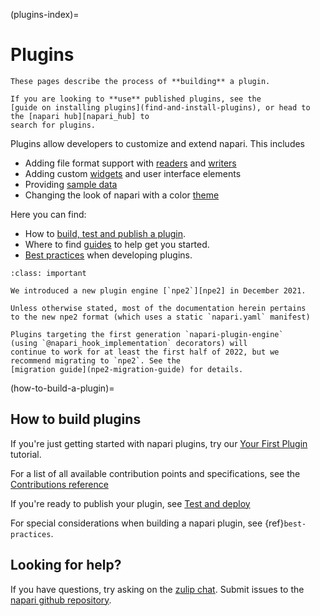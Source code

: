 (plugins-index)=
# Plugins


```{note}
These pages describe the process of **building** a plugin.

If you are looking to **use** published plugins, see the
[guide on installing plugins](find-and-install-plugins), or head to the [napari hub][napari_hub] to
search for plugins.
```

Plugins allow developers to customize and extend napari.  This includes

- Adding file format support with [readers] and [writers]
- Adding custom [widgets] and user interface elements
- Providing [sample data][sample_data]
- Changing the look of napari with a color [theme]

Here you can find:

- How to [build, test and publish a plugin](how-to-build-a-plugin).
- Where to find [guides](./guides) to help get you started.
- [Best practices](./best_practices) when developing plugins.

```{admonition} Introducing npe2
:class: important

We introduced a new plugin engine [`npe2`][npe2] in December 2021.

Unless otherwise stated, most of the documentation herein pertains
to the new npe2 format (which uses a static `napari.yaml` manifest)

Plugins targeting the first generation `napari-plugin-engine`
(using `@napari_hook_implementation` decorators) will
continue to work for at least the first half of 2022, but we
recommend migrating to `npe2`. See the
[migration guide](npe2-migration-guide) for details.
```

(how-to-build-a-plugin)=
## How to build plugins

If you're just getting started with napari plugins, try our
[Your First Plugin](./first_plugin) tutorial.

For a list of all available contribution points and specifications,
see the [Contributions reference](./contributions)

If you're ready to publish your plugin, see [Test and deploy](./test_deploy)

For special considerations when building a napari plugin, see
{ref}`best-practices`.

## Looking for help?

If you have questions, try asking on the [zulip chat][napari_zulip].
Submit issues to the [napari github repository][napari_issues].

[npe1]: https://github.com/napari/napari-plugin-engine
[npe2]: https://github.com/napari/npe2
[napari_issues]: https://github.com/napari/napari/issues/new/choose
[napari_zulip]: https://napari.zulipchat.com/
[napari_hub]: https://napari-hub.org
[readers]: contributions-readers
[writers]: contributions-writers
[widgets]: contributions-widgets
[sample_data]: contributions-sample-data
[theme]: contributions-themes
